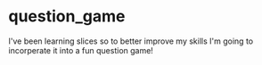 # question_game
I've been learning slices so to better improve my skills I'm going to incorperate it into a fun question game!
